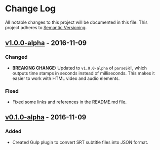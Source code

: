 # Change Log
All notable changes to this project will be documented in this file.
This project adheres to [Semantic Versioning](http://semver.org/).


## [v1.0.0-alpha] - 2016-11-09

### Changed

- **BREAKING CHANGE:** Updated to `v1.0.0-alpha` of `parseSRT`, which outputs time stamps in seconds instead of milliseconds. This makes it easier to work with HTML video and audio elements.

### Fixed

- Fixed some links and references in the README.md file.


## [v0.1.0-alpha] - 2016-11-09

### Added

- Created Gulp plugin to convert SRT subtitle files into JSON format.


[Latest]: https://github.com/MrSlide/gulp-srt-to-json/tree/master
[Unreleased]: https://github.com/MrSlide/gulp-srt-to-json/compare/v1.0.0-alpha...develop
[v1.0.0-alpha]: https://github.com/MrSlide/gulp-srt-to-json/tree/v1.0.0-alpha
[v0.1.0-alpha]: https://github.com/MrSlide/gulp-srt-to-json/tree/v0.1.0-alpha
